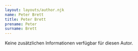 ```yaml
---
layout: layouts/author.njk
name: Peter Brett
title: Peter Brett
prename: Peter
surname: Brett
---
```

Keine zusätzlichen Informationen verfügbar für diesen Autor.
